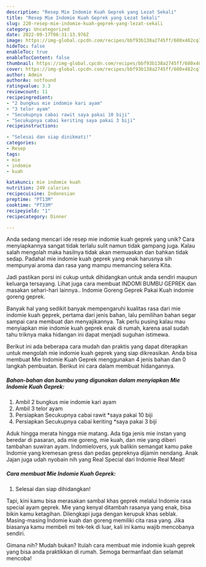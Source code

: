 ```yaml
---
description: "Resep Mie Indomie Kuah Geprek yang Lezat Sekali"
title: "Resep Mie Indomie Kuah Geprek yang Lezat Sekali"
slug: 220-resep-mie-indomie-kuah-geprek-yang-lezat-sekali
category: Uncategorized
date: 2022-09-17T06:31:13.976Z
image: https://img-global.cpcdn.com/recipes/bbf93b138a2745ff/680x482cq70/mie-indomie-kuah-geprek-foto-resep-utama.jpg
hideToc: false
enableToc: true
enableTocContent: false
thumbnail: https://img-global.cpcdn.com/recipes/bbf93b138a2745ff/680x482cq70/mie-indomie-kuah-geprek-foto-resep-utama.jpg
cover: https://img-global.cpcdn.com/recipes/bbf93b138a2745ff/680x482cq70/mie-indomie-kuah-geprek-foto-resep-utama.jpg
author: Admin
authorAv: notfound
ratingvalue: 3.3
reviewcount: 11
recipeingredient:
- "2 bungkus mie indomie kari ayam"
- "3 telor ayam"
- "Secukupnya cabai rawit saya pakai 10 biji"
- "Secukupnya cabai keriting saya pakai 3 biji"
recipeinstructions:

- "Selesai dan siap dinikmati!"
categories:
- Resep
tags:
- mie
- indomie
- kuah

katakunci: mie indomie kuah 
nutrition: 249 calories
recipecuisine: Indonesian
preptime: "PT13M"
cooktime: "PT33M"
recipeyield: "1"
recipecategory: Dinner

---
```





Anda sedang mencari ide resep mie indomie kuah geprek yang unik? Cara menyiapkannya sangat tidak terlalu sulit namun tidak gampang juga. Kalau salah mengolah maka hasilnya tidak akan memuaskan dan bahkan tidak sedap. Padahal mie indomie kuah geprek yang enak harusnya sih mempunyai aroma dan rasa yang mampu memancing selera Kita.





Jadi pastikan porsi ini cukup untuk dihidangkan untuk anda sendiri maupun keluarga tersayang. Lihat juga cara membuat INDOMI BUMBU GEPREK dan masakan sehari-hari lainnya.. Indomie Goreng Geprek Pakai Kuah indomie goreng geprek.

Banyak hal yang sedikit banyak mempengaruhi kualitas rasa dari mie indomie kuah geprek, pertama dari jenis bahan, lalu pemilihan bahan segar sampai cara membuat dan menyajikannya. Tak perlu pusing kalau mau menyiapkan mie indomie kuah geprek enak di rumah, karena asal sudah tahu triknya maka hidangan ini dapat menjadi suguhan istimewa.






Berikut ini ada beberapa cara mudah dan praktis yang dapat diterapkan untuk mengolah mie indomie kuah geprek yang siap dikreasikan. Anda bisa membuat Mie Indomie Kuah Geprek menggunakan 4 jenis bahan dan 0 langkah pembuatan. Berikut ini cara dalam membuat hidangannya.

<!--inarticleads1-->

##### Bahan-bahan dan bumbu yang digunakan dalam menyiapkan Mie Indomie Kuah Geprek:

1. Ambil 2 bungkus mie indomie kari ayam
1. Ambil 3 telor ayam
1. Persiapkan Secukupnya cabai rawit *saya pakai 10 biji
1. Persiapkan Secukupnya cabai keriting *saya pakai 3 biji


Aduk hingga merata hingga mie matang. Ada tiga jenis mie instan yang beredar di pasaran, ada mie goreng, mie kuah, dan mie yang diberi tambahan suwiran ayam. Indomielovers, yuk balikin semangat kamu pake Indomie yang kremesan gress dan pedas gepreknya dijamin nendang. Anak Jajan juga udah nyobain nih yang Real Special dari Indomie Real Meat! 

<!--inarticleads2-->

##### Cara membuat Mie Indomie Kuah Geprek:


1. Selesai dan siap dihidangkan!

Tapi, kini kamu bisa merasakan sambal khas geprek melalui Indomie rasa special ayam geprek. Mie yang kenyal ditambah rasanya yang enak, bisa bikin kamu ketagihan. Dilengkapi juga dengan kerupuk khas seblak. Masing-masing Indomie kuah dan goreng memiliki cita rasa yang. Jika biasanya kamu membeli mi tek-tek di luar, kali ini kamu wajib mencobanya sendiri. 

Gimana nih? Mudah bukan? Itulah cara membuat mie indomie kuah geprek yang bisa anda praktikkan di rumah. Semoga bermanfaat dan selamat mencoba!
